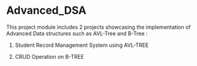 # Advanced_DSA


This project module includes 2 projects showcasing the implementation of Advanced Data structures such as AVL-Tree and B-Tree :
1. Student Record Management System using AVL-TREE

2. CRUD Operation on B-TREE 

